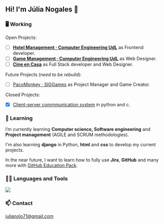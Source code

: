 ## Hi! I'm Júlia Nogales 👋

### 🖥️ Working
Open Projects:
- [ ] [**Hotel Management · Computer Engineering UdL**](https://github.com/Aniol0012/JointProject) as Frontend developer.
- [ ] [**Game Management · Computer Engineering UdL**](https://github.com/Computer-Engineering-UdL/Game-Management) as Web Designer.
- [ ] [**Cine en Casa**](https://github.com/Computer-Engineering-UdL/Cine-en-Casa) as Full Stack developer and Web Designer.

Future Projects (*need to be rebuild*):
- [ ] [PacoMonkey · SIGGames](https://github.com/SIGGgames) as Project Manager and Game Creator.

Closed Projects:
- [X] [Client-server commmunication system](https://github.com/julianogales/xarxes) in python and c.

### 🌱 Learning
I’m currently learning **Computer science, Software engineering** and **Project management** (AGILE and SCRUM methodologies). 

I'm also learning **django** in Python, **html** and **css** to develop my current projects.

In the near future, I want to learn how to fully use **Jira**, **GitHub** and many more with [GitHub Education Pack](https://education.github.com/learner/learn).

### 👨‍💻 Languages and Tools
<a href="https://skillicons.dev">
    <img src="https://skillicons.dev/icons?i=java,py,c,django,html,css" /> 
</a>

### 📫 Contact
[julianolo71@gmail.com](mailto:julianolo71@gmail.com)
